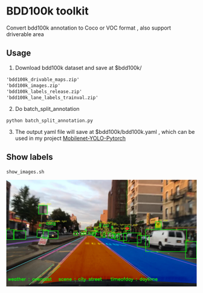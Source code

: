 # BDD100k toolkit

Convert bdd100k annotation to Coco or VOC format , also support driverable area 

## Usage
1. Download bdd100k dataset and save at $bdd100k/
``` 
'bdd100k_drivable_maps.zip'
'bdd100k_images.zip'
'bdd100k_labels_release.zip' 
'bdd100k_lane_labels_trainval.zip'
```
2. Do batch_split_annotation 
```
python batch_split_annotation.py
```
3. The output yaml file will save at $bdd100k/bdd100k.yaml , which can be used in my project [Mobilenet-YOLO-Pytorch](https://github.com/eric612/Mobilenet-YOLO-Pytorch) 


## Show labels

```
show_images.sh
```
![result](/result.jpg)